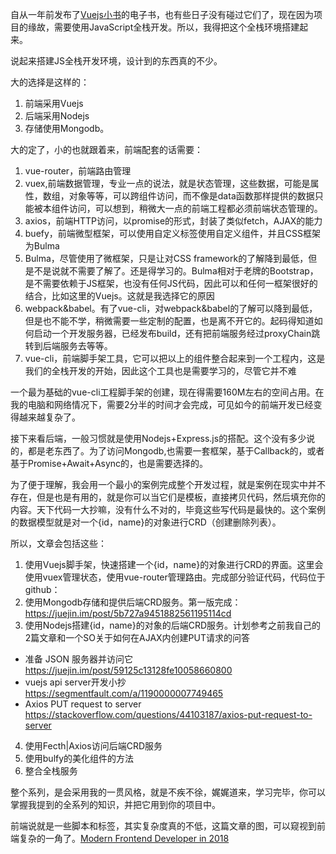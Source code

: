 自从一年前发布了[Vuejs小书](http://www.ituring.com.cn/book/1956)的电子书，也有些日子没有碰过它们了，现在因为项目的缘故，需要使用JavaScript全栈开发。所以，我得把这个全栈环境搭建起来。

说起来搭建JS全栈开发环境，设计到的东西真的不少。

大的选择是这样的：
1. 前端采用Vuejs
2. 后端采用Nodejs
3. 存储使用Mongodb。

大的定了，小的也就跟着来，前端配套的话需要：

1. vue-router，前端路由管理
2. vuex,前端数据管理，专业一点的说法，就是状态管理，这些数据，可能是属性，数组，对象等等，可以跨组件访问，而不像是data函数那样提供的数据只能被本组件访问，可以想到，稍微大一点的前端工程都必须前端状态管理的。
2. axios，前端HTTP访问，以promise的形式，封装了类似fetch，AJAX的能力
3. buefy，前端微型框架，可以使用自定义标签使用自定义组件，并且CSS框架为Bulma
4. Bulma，尽管使用了微框架，只是让对CSS framework的了解降到最低，但是不是说就不需要了解了。还是得学习的。Bulma相对于老牌的Bootstrap，是不需要依赖于JS框架，也没有任何JS代码，因此可以和任何一框架很好的结合，比如这里的Vuejs。这就是我选择它的原因
5. webpack&babel。有了vue-cli，对webpack&babel的了解可以降到最低，但是也不能不学，稍微需要一些定制的配置，也是离不开它的。起码得知道如何启动一个开发服务器，已经发布build，还有把前端服务经过proxyChain跳转到后端服务去等等。
6. vue-cli，前端脚手架工具，它可以把以上的组件整合起来到一个工程内，这是我们的全栈开发的开始，因此这个工具也是需要学习的，尽管它并不难

一个最为基础的vue-cli工程脚手架的创建，现在得需要160M左右的空间占用。在我的电脑和网络情况下，需要2分半的时间才会完成，可见如今的前端开发已经变得越来越复杂了。

接下来看后端，一般习惯就是使用Nodejs+Express.js的搭配。这个没有多少说的，都是老东西了。为了访问Mongodb,也需要一套框架，基于Callback的，或者基于Promise+Await+Async的，也是需要选择的。

为了便于理解，我会用一个最小的案例完成整个开发过程，就是案例在现实中并不存在，但是也是有用的，就是你可以当它们是模板，直接拷贝代码，然后填充你的内容。天下代码一大抄嘛，没有什么不对的，毕竟这些写代码是最快的。这个案例的数据模型就是对一个{id，name}的对象进行CRD（创建删除列表）。

所以，文章会包括这些：

1. 使用Vuejs脚手架，快速搭建一个{id，name}的对象进行CRD的界面。这里会使用vuex管理状态，使用vue-router管理路由。完成部分验证代码，代码位于github：
2. 使用Mongodb存储和提供后端CRD服务。第一版完成： https://juejin.im/post/5b727a9451882561195114cd
3. 使用Nodejs搭建{id，name}的对象的后端CRD服务。计划参考之前我自己的2篇文章和一个SO关于如何在AJAX内创建PUT请求的问答
- 准备 JSON 服务器并访问它 https://juejin.im/post/59125c13128fe10058660800
- vuejs api server开发小抄 https://segmentfault.com/a/1190000007749465
- Axios PUT request to server https://stackoverflow.com/questions/44103187/axios-put-request-to-server
4. 使用Fecth|Axios访问后端CRD服务
5. 使用bulfy的美化组件的方法
6. 整合全栈服务

整个系列，是会采用我的一贯风格，就是不疾不徐，娓娓道来，学习完毕，你可以掌握我提到的全系列的知识，并把它用到你的项目中。

前端说就是一些脚本和标签，其实复杂度真的不低，这篇文章的图，可以窥视到前端复杂的一角了。[Modern Frontend Developer in 2018](https://medium.com/tech-tajawal/modern-frontend-developer-in-2018-4c2072fa2b9c)

